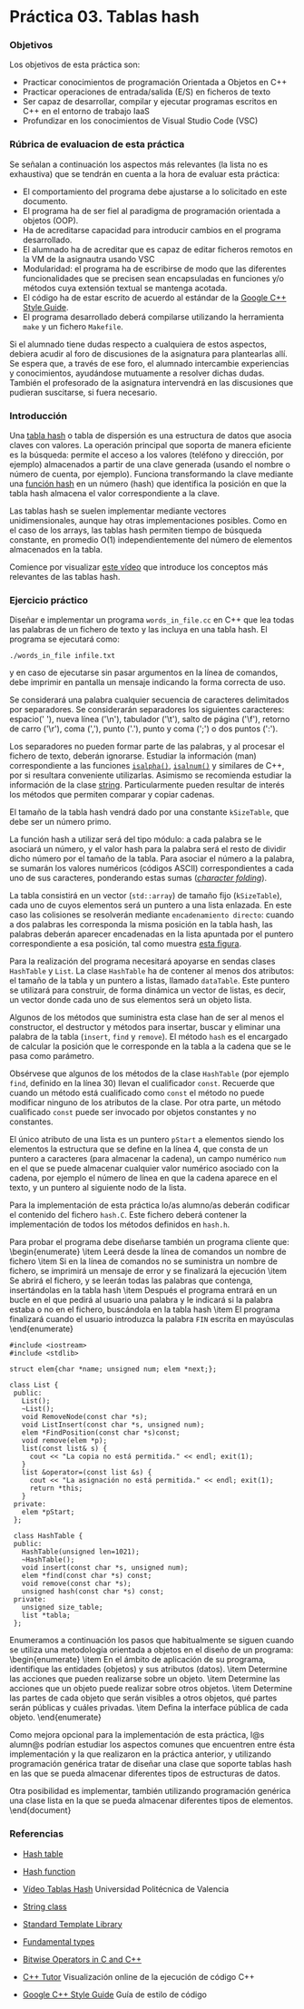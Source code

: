 # Práctica 03. Tablas hash

### Objetivos
Los objetivos de esta práctica son: 

* Practicar conocimientos de programación Orientada a Objetos en C++
* Practicar operaciones de entrada/salida (E/S) en ficheros de texto
* Ser capaz de desarrollar, compilar y ejecutar programas escritos en C++ en el entorno de trabajo IaaS
* Profundizar en los conocimientos de Visual Studio Code (VSC)

### Rúbrica de evaluacion de esta práctica
Se señalan a continuación los aspectos más relevantes (la lista no es exhaustiva)
que se tendrán en cuenta a la hora de evaluar esta práctica:

* El comportamiento del programa debe ajustarse a lo solicitado en este documento.
* El programa ha de ser fiel al paradigma de programación orientada a objetos (OOP).
* Ha de acreditarse capacidad para introducir cambios en el programa desarrollado.
* El alumnado ha de acreditar que es capaz de editar ficheros remotos en la VM de la asignautra usando VSC
* Modularidad: el programa ha de escribirse de modo que las diferentes funcionalidades
que se precisen sean encapsuladas en funciones y/o métodos cuya extensión textual se mantenga acotada.
* El código ha de estar escrito de acuerdo al estándar de la [Google C++ Style Guide](https://google.github.io/styleguide/cppguide.html).
* El programa desarrollado deberá compilarse utilizando la herramienta `make` y un fichero `Makefile`.

Si el alumnado tiene dudas respecto a cualquiera de estos aspectos, debiera acudir al
foro de discusiones de la asignatura para plantearlas allı́. 
Se espera que, a través de ese foro, el alumnado intercambie experiencias y conocimientos, ayudándose mutuamente
a resolver dichas dudas. 
También el profesorado de la asignatura intervendrá en las discusiones que pudieran suscitarse, si fuera necesario.
    
### Introducción
Una [tabla hash](https://en.wikipedia.org/wiki/Hash_table) o tabla de dispersión es una estructura de datos que asocia claves con valores. 
La operación principal que soporta de manera eficiente es la búsqueda: permite el acceso a los valores (teléfono y dirección, por ejemplo) 
almacenados a partir de una clave generada (usando el nombre o número de cuenta, por ejemplo). 
Funciona transformando la clave mediante una [función hash](https://en.wikipedia.org/wiki/Hash_function)
en un número (hash) que identifica la posición en que la tabla hash almacena el valor correspondiente
a la clave.

Las tablas hash se suelen implementar mediante vectores unidimensionales, aunque hay otras implementaciones posibles. 
Como en el caso de los arrays, las tablas hash permiten tiempo de búsqueda constante, en promedio O(1)
independientemente del número de elementos almacenados en la tabla. 

Comience por visualizar [este vídeo](http://www.upv.es/visor/media/5199057f-ae11-a340-b7b1-50fc9da12159/c) que
introduce los conceptos más relevantes de las tablas hash.

### Ejercicio práctico
Diseñar e implementar un programa `words_in_file.cc` en C++ que lea todas las palabras de un fichero de texto y las incluya en una tabla hash.
El programa se ejecutará como:

`./words_in_file infile.txt`

y en caso de ejecutarse sin pasar argumentos en la línea de comandos, debe imprimir en pantalla un mensaje
indicando la forma correcta de uso.

Se considerará una palabra cualquier secuencia de caracteres delimitados por separadores. 
Se considerarán separadores los siguientes caracteres: espacio(' '), nueva línea ('\n'), 
tabulador ('\t'), salto de página ('\f'), retorno de carro ('\r'), coma (','), punto ('.'), 
punto y coma (';') o dos puntos (':'). 

Los separadores no pueden formar parte de las palabras, y al procesar el fichero de texto, deberán ignorarse. 
Estudiar la información (man) correspondiente a las funciones 
[`isalpha()`](https://en.cppreference.com/w/cpp/string/byte/isalpha), 
[`isalnum()`](https://en.cppreference.com/w/cpp/string/byte/isalnum) y similares de C++, por 
si resultara conveniente utilizarlas. 
Asimismo se recomienda estudiar la información de la clase [string](https://en.cppreference.com/w/cpp/string/basic_string).
Particularmente pueden resultar de interés los métodos que permiten comparar y copiar cadenas.

El tamaño de la tabla hash vendrá dado por una constante `kSizeTable`, que debe ser un número primo.

La función hash a utilizar será del tipo módulo: a cada palabra se le asociará un número, 
y el valor hash para la palabra será el resto de dividir dicho número por el tamaño de la tabla. 
Para asociar el número a la palabra, se sumarán los valores numéricos (códigos ASCII) 
correspondientes a cada uno de sus caracteres, ponderando estas sumas
([*character folding*](https://en.wikipedia.org/wiki/Hash_function#Character_folding)).

La tabla consistirá en un vector (`std::array`) de tamaño fijo (`kSizeTable`), cada uno de cuyos elementos será un puntero a una lista enlazada.
En este caso las colisiones se resolverán mediante `encadenamiento directo`: cuando a dos
palabras les corresponda la misma posición en la tabla hash, las palabras deberán aparecer encadenadas
en la lista apuntada por el puntero correspondiente a esa posición, tal como muestra 
[esta figura](https://raw.githubusercontent.com/fsande/CyA-P03-HashTable/master/tabla_hash.png).

Para la realización del programa necesitará apoyarse en sendas clases `HashTable` y `List`.
La clase `HashTable` ha de contener al menos dos atributos: el tamaño de la tabla y un puntero a listas, llamado `dataTable`. 
Este puntero se utilizará para construir, de forma dinámica un vector de listas, es
decir, un vector donde cada uno de sus elementos será un objeto lista.

Algunos de los métodos que suministra esta clase han de ser al menos el constructor, el destructor y métodos
para insertar, buscar y eliminar una palabra de la tabla (`insert`, `find` y `remove`).
El método `hash` es el encargado de calcular la posición que le corresponde
en la tabla a la cadena que se le pasa como parámetro.

Obsérvese que algunos de los métodos de la clase `HashTable` (por ejemplo `find`,
definido en la línea 30) llevan el cualificador `const`. 
Recuerde que cuando un método está cualificado como `const` el método no puede modificar ninguno de los atributos de la clase. 
Por otra parte, un método cualificado `const` puede ser invocado por objetos constantes y no constantes.


El único atributo de una lista es un puntero `pStart` a elementos siendo los elementos
la estructura que se define en la línea 4, que consta de un puntero a caracteres (para almacenar la cadena),
un campo numérico `num` en el que se puede almacenar cualquier valor numérico asociado con la cadena, por
ejemplo el número de línea en que la cadena aparece en el texto, y un puntero
al siguiente nodo de la lista.

Para la implementación de esta práctica lo/as alumno/as deberán codificar el contenido
del fichero `hash.C`. Este fichero deberá contener la implementación de todos
los métodos definidos en `hash.h`.

Para probar el programa debe diseñarse también un programa cliente que:
\begin{enumerate}
\item Leerá desde la línea de comandos un nombre de fichero
\item Si en la línea de comandos no se suministra un nombre de fichero, se imprimirá un mensaje de error
y se finalizará la ejecución
\item Se abrirá el fichero, y se leerán todas las palabras que contenga, insertándolas en la tabla hash
\item Después el programa entrará en un bucle en el que pedirá al usuario una palabra y le indicará
si la palabra estaba o no en el fichero, buscándola en la tabla hash
\item El programa finalizará cuando el usuario introduzca la palabra `FIN` escrita en mayúsculas
\end{enumerate}

```
#include <iostream>
#include <stdlib>
 
struct elem{char *name; unsigned num; elem *next;};
 
class List {
 public:
   List();
   ~List();
   void RemoveNode(const char *s);
   void ListInsert(const char *s, unsigned num);
   elem *FindPosition(const char *s)const;
   void remove(elem *p);
   list(const list& s) {
     cout << "La copia no está permitida." << endl; exit(1);
   }
   list &operator=(const list &s) {
     cout << "La asignación no está permitida." << endl; exit(1);
     return *this;
   }
 private:
   elem *pStart;
 };
 
 class HashTable {
 public:
   HashTable(unsigned len=1021);
   ~HashTable();
   void insert(const char *s, unsigned num);
   elem *find(const char *s) const;
   void remove(const char *s);
   unsigned hash(const char *s) const;
 private:
   unsigned size_table;
   list *tabla;
 };
```

Enumeramos a continuación los pasos que habitualmente se siguen cuando se utiliza una metodología orientada
a objetos en el diseño de un programa:
\begin{enumerate}
\item En el ámbito de aplicación de su programa, identifique las entidades (objetos) y sus atributos (datos).
\item Determine las acciones que pueden realizarse sobre un objeto.
\item Determine las acciones que un objeto puede realizar sobre otros objetos.
\item Determine las partes de cada objeto que serán visibles a otros objetos, qué partes serán públicas y cuáles
privadas.
\item Defina la interface pública de cada objeto.
\end{enumerate}

Como mejora opcional para la implementación de esta práctica, l@s alumn@s podrían estudiar los aspectos comunes
que encuentren entre ésta implementación y la que realizaron en la práctica anterior, y utilizando
programación genérica tratar de diseñar una clase que soporte tablas hash en las que se pueda almacenar
diferentes tipos de estructuras de datos.

Otra posibilidad es implementar, también utilizando programación genérica una clase lista en la que se pueda almacenar
diferentes tipos de elementos.
\end{document}




### Referencias
* [Hash table](https://en.wikipedia.org/wiki/Hash_table)
* [Hash function](https://en.wikipedia.org/wiki/Hash_function)
* [Vídeo Tablas Hash](http://www.upv.es/visor/media/5199057f-ae11-a340-b7b1-50fc9da12159/c) Universidad
 Politécnica de Valencia

* [String class](http://www.cplusplus.com/reference/string/string/)

* [Standard Template Library](http://www.cplusplus.com/reference/stl/)
* [Fundamental types](https://en.cppreference.com/w/cpp/language/types)
* [Bitwise Operators in C and C++](https://www.cprogramming.com/tutorial/bitwise_operators.html)
* [C++ Tutor](http://pythontutor.com/cpp.html#mode=display) Visualización online de la ejecución de código C++
* [Google C++ Style Guide](https://google.github.io/styleguide/cppguide.html) Guía de estilo de código 
